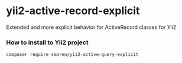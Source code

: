 # yii2-active-record-explicit
Extended and more explicit behavior for ActiveRecord classes for Yii2

### How to install to Yii2 project
```
composer require smoren/yii2-active-query-explicit
```
